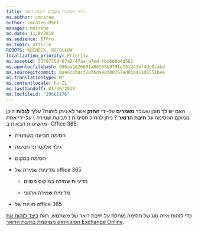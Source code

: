 ```yaml
---
title: זיהוי חסימות מוצבים תיבות דואר
ms.author: cmcatee
author: cmcatee-MSFT
manager: mnirkhe
ms.date: 11/8/2018
ms.audience: ITPro
ms.topic: article
ROBOTS: NOINDEX, NOFOLLOW
localization_priority: Priority
ms.assetid: 3378775d-67a2-47aa-a7ed-fbc6d0b4d561
ms.openlocfilehash: 086aa3626601a80208b9791e151243ef4dd0cabd
ms.sourcegitcommit: 0ae6cbb8cf2836da98300767ed81b411d6551bee
ms.translationtype: MT
ms.contentlocale: he-IL
ms.lasthandoff: 01/30/2019
ms.locfileid: "29661176"
---
```

האם יש לך תוכן שעובר **נשמרים** על-ידי **החזק** אשר לא ניתן לזהות? עליך **לגלות** היכן ממוקם החסימה על **תיבת הדואר** ? ניתן להחיל חסימות ( *תכונות שמירה* ) על-ידי אחת מהשיטות הבאות ב- Office 365: 
  
- חסימה תביעה משפטית 
    
- גילוי אלקטרוני חסימה
    
- חסימה במקום
    
- מדיניות שמירה של office 365 
    
  - מדיניות שמירה במיקום מסוים
    
  - מדיניות שמירה ארגוני
    
- תוויות של office 365
    
כדי לזהות איזה סוג של חסימה מוחלת על תיבת דואר של משתמש, ראה [כיצד לזהות את הסוג החזק ממוקמת בתיבת הדואר Exchange Online](https://docs.microsoft.com/office365/securitycompliance/identify-a-hold-on-an-exchange-online-mailbox).
  

